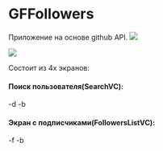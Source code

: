 # GFFollowers
Приложение на основе github API. 
![](https://i.ibb.co/gg0yRk8/Frame-13.png)

![](https://i.ibb.co/4mB5nLZ/dark3.jpg)

Состоит из 4х экранов:
#### Поиск пользователя(SearchVC):
-d
-b

#### Экран с подписчиками(FollowersListVC):
-f
-b
